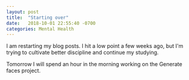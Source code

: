 ```yaml
---
layout: post
title:  "Starting over"
date:   2018-10-01 22:55:40 -0700
categories: Mental Health
---
```


I am restarting my blog posts. I hit a low point a few weeks ago, but I'm trying to cultivate better discipline and continue my studying.

Tomorrow I will spend an hour in the morning working on the Generate faces project. 

